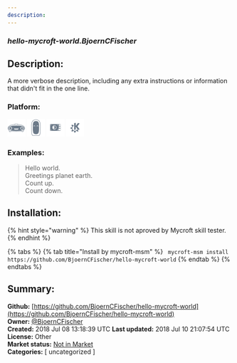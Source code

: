 ```yaml
---
description: 
---
```


### _hello-mycroft-world.BjoernCFischer_  
## Description:  
A more verbose description, including any extra instructions or
information that didn't fit in the one line.  
### Platform:  
 ![Mark I](../.gitbook/assets/mark-1-icon.png)  ![Mark II](../.gitbook/assets/mark-2-icon.png)  ![Picroft](../.gitbook/assets/picroft-icon.png)  ![plasmoid](../.gitbook/assets/kde.png)   
### Examples:  
> Hello world.  
> Greetings planet earth.  
> Count up.  
> Count down.  
  
## Installation:  
{% hint style="warning" %}
This skill is not aproved by Mycroft skill tester.
{% endhint %}
    
{% tabs %}
{% tab title="Install by mycroft-msm" %}
``` mycroft-msm install https://github.com/BjoernCFischer/hello-mycroft-world```
{% endtab %}
  {% endtabs %}
    
## Summary:  
**Github:** [https://github.com/BjoernCFischer/hello-mycroft-world](https://github.com/BjoernCFischer/hello-mycroft-world)  
**Owner:** [@BjoernCFischer](https://github.com/BjoernCFischer)  
**Created:** 2018 Jul 08 13:18:39 UTC  **Last updated:** 2018 Jul 10 21:07:54 UTC  
**License:** Other  
**Market status:** [Not in Market](https://market.mycroft.ai/skill/)  
**Categories:** [ uncategorized ]   
